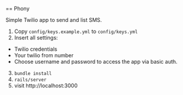 == Phony

Simple Twilio app to send and list SMS.

1. Copy `config/keys.example.yml` to `config/keys.yml`
2. Insert all settings:
  * Twilio credentials
  * Your twilio from number
  * Choose username and password to access the app via basic auth.
3. `bundle install`
4. `rails/server`
5. visit http://localhost:3000
